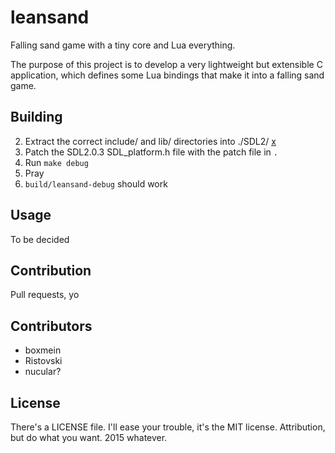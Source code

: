 # leansand

Falling sand game with a tiny core and Lua everything.

The purpose of this project is to develop a very lightweight but extensible C application, which defines some Lua bindings that make it into a falling sand game.

## Building

2. Extract the correct include/ and lib/ directories into ./SDL2/ [x][correct]
3. Patch the SDL2.0.3 SDL_platform.h file with the patch file in `.`
4. Run `make debug`
5. Pray
6. `build/leansand-debug` should work

[sdl]: https://libsdl.org/download-2.0.php
[correct]: http://stackoverflow.com/a/23242705/2278637

## Usage

To be decided

## Contribution

Pull requests, yo

## Contributors

* boxmein
* Ristovski
* nucular?

## License

There's a LICENSE file. I'll ease your trouble, it's the MIT license. Attribution, but do what you want. 2015 whatever.
